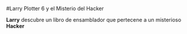 #Larry Plotter 6 y el Misterio del Hacker

**Larry** descubre un libro de ensamblador que pertecene a un misterioso **Hacker**
